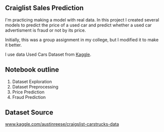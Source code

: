 ## Craiglist Sales Prediction
I'm practicing making a model with real data. In this project I created several models to predict the price of a used car and predict whether a used car advertisment is fraud or not by its price.

Initially, this was a group assignment in my college, but I modified it to make it better.

I use data Used Cars Dataset from [Kaggle](https://www.kaggle.com/austinreese/craigslist-carstrucks-data).

## Notebook outline
1. Dataset Exploration
2. Dataset Preprocessing
3. Price Prediction
4. Fraud Prediction

## Dataset Source
www.kaggle.com/austinreese/craigslist-carstrucks-data
